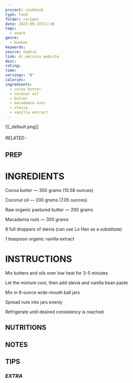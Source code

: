 ```yaml
---
project: cookbook
type: food
folder: recipes
date: 2023-09-18T21:30
tags:
  - snack
genre:
  - bonbon
keywords: 
source: Sophie
link: dr.mercola website
desc: 
rating: 
time: 
servings: "8"
calories: 
ingredients:
  - cocoa butter
  - coconut oil
  - butter
  - macadamia nuts
  - stevia
  - vanilla extract
---
```


![[_default.png]]
###### *RELATED* : 


## PREP


# INGREDIENTS

Cocoa butter — 300 grams (10.58 ounces)

Coconut oil — 200 grams (7.05 ounces)

Raw organic pastured butter — 200 grams

Macadamia nuts — 300 grams

8 full droppers of stevia (can use Lo Han as a substitute)

1 teaspoon organic vanilla extract

# INSTRUCTIONS
  
Mix butters and oils over low heat for 3-5 minutes

Let the mixture cool, then add stevia and vanilla bean paste

Mix in 8-ounce wide-mouth ball jars

Spread nuts into jars evenly

Refrigerate until desired consistency is reached


## NUTRITIONS



## NOTES



## TIPS



### *EXTRA*



